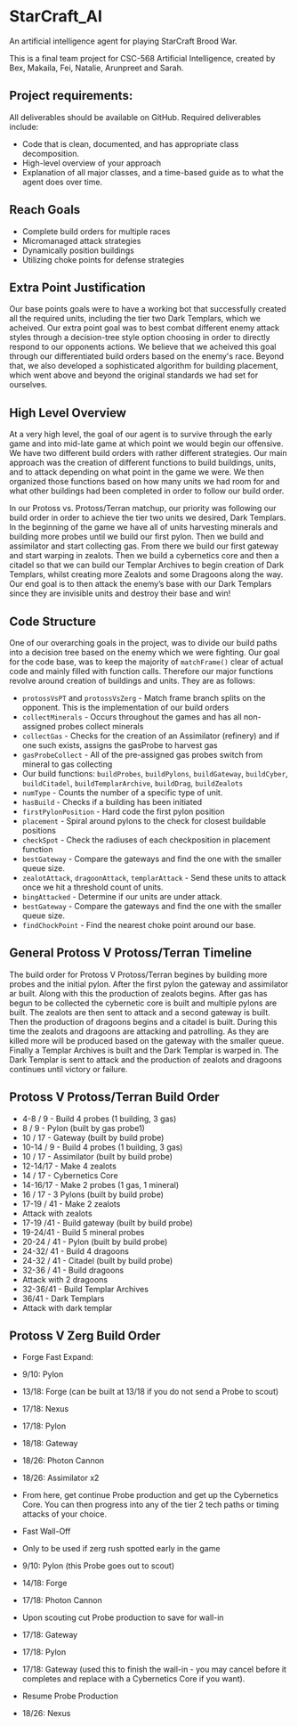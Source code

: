 # StarCraft_AI
An artificial intelligence agent for playing StarCraft Brood War.

This is a final team project for CSC-568 Artificial Intelligence, created by Bex, Makaila, Fei, Natalie, Arunpreet and Sarah.

## Project requirements:
All deliverables should be available on GitHub. Required deliverables include:
 - Code that is clean, documented, and has appropriate class decomposition.
 - High-level overview of your approach
 - Explanation of all major classes, and a time-based guide as to what the agent does over time.    

## Reach Goals  
- Complete build orders for multiple races   
- Micromanaged attack strategies  
- Dynamically position buildings  
- Utilizing choke points for defense strategies  
 
## Extra Point Justification
Our base points goals were to have a working bot that successfully created all the required units, including the tier two Dark Templars, which we acheived. Our extra point goal was to best combat different enemy attack styles through a decision-tree style option choosing in order to directly respond to our opponents actions. We believe that we acheived this goal through our differentiated build orders based on the enemy's race. Beyond that, we also developed a sophisticated algorithm for building placement, which went above and beyond the original standards we had set for ourselves.

## High Level Overview
At a very high level, the goal of our agent is to survive through the early game and into mid-late game at which point we would begin our offensive. We have two different build orders with rather different strategies. Our main approach was the creation of different functions to build buildings, units, and to attack depending on what point in the game we were. We then organized those functions based on how many units we had room for and what other buildings had been completed in order to follow our build order. 

In our Protoss vs. Protoss/Terran matchup, our priority was following our build order in order to achieve the tier two units we desired, Dark Templars. In the beginning of the game we have all of units harvesting minerals and building more probes until we build our first pylon. Then we build and assimilator and start collecting gas. From there we build our first gateway and start warping in zealots. Then we build a cybernetics core  and then a citadel so that we can build our Templar Archives to begin creation of Dark Templars, whilst creating more Zealots and some Dragoons along the way. Our end goal is to then attack the enemy’s base with our Dark Templars since they are invisible units and destroy their base and win!

## Code Structure
One of our overarching goals in the project, was to divide our build paths into a decision tree based on the enemy which we were fighting. Our goal for the code base, was to keep the majority of `matchFrame()` clear of actual code and mainly filled with function calls.
Therefore our major functions revolve around creation of buildings and units. They are as follows:
 - `protossVsPT` and `protossVsZerg` - Match frame branch splits on the opponent. This is the implementation of our build orders 
 - `collectMinerals` - Occurs throughout the games and has all non-assigned probes collect minerals
 - `collectGas` - Checks for the creation of an Assimilator (refinery) and if one such exists, assigns the gasProbe to harvest gas
 - `gasProbeCollect` - All of the pre-assigned gas probes switch from mineral to gas collecting
 - Our build functions: `buildProbes`, `buildPylons`, `buildGateway`, `buildCyber`, `buildCitadel`, `buildTemplarArchive`, `buildDrag`, `buildZealots`
 - `numType` - Counts the number of a specific type of unit.
 - `hasBuild` - Checks if a building has been initiated
 - `firstPylonPosition` - Hard code the first pylon position
 - `placement` - Spiral around pylons to the check for closest buildable positions
 - `checkSpot` - Check the radiuses of each checkposition in placement function
 - `bestGateway` - Compare the gateways and find the one with the smaller queue size.
 - `zealotAttack`, `dragoonAttack`, `templarAttack` - Send these units to attack once we hit a threshold count of units.
 - `bingAttacked` - Determine if our units are under attack.
 - `bestGateway` - Compare the gateways and find the one with the smaller queue size.
 - `findChockPoint` - Find the nearest choke point around our base.
 
## General Protoss V Protoss/Terran Timeline
The build order for Protoss V Protoss/Terran begines by building more probes and the initial pylon. After the first pylon the gateway and assimilator ar built. Along with this the production of zealots begins. After gas has begun to be collected the cybernetic core is built and multiple pylons are built. The zealots are then sent to attack and a second gateway is built. Then the production of dragoons begins and a citadel is built. During this time the zealots and dragoons are attacking and patrolling. As they are killed more will be produced based on the gateway with the smaller queue. Finally a Templar Archives is built and the Dark Templar is warped in. The Dark Templar is sent to attack and the production of zealots and dragoons continues until victory or failure.

## Protoss V Protoss/Terran Build Order
 - 4-8 / 9 - Build 4 probes (1 building, 3 gas)
 - 8 / 9 - Pylon (built by gas probe1)
 - 10 / 17 - Gateway (built by build probe)
 - 10-14 / 9 - Build 4 probes (1 building, 3 gas)
 - 10 / 17 - Assimilator (built by build probe)
 - 12-14/17 - Make 4 zealots
 - 14 / 17 - Cybernetics Core
 - 14-16/17 - Make 2 probes (1 gas, 1 mineral)
 - 16 / 17  - 3 Pylons (built by build probe)
 - 17-19 / 41 -  Make 2 zealots
 - Attack with zealots
 - 17-19 /41 -  Build gateway (built by build probe)
 - 19-24/41 - Build 5 mineral probes
 - 20-24 / 41 - Pylon (built by build probe)
 - 24-32/ 41 - Build 4 dragoons
 - 24-32 / 41 - Citadel (built by build probe)
 - 32-36 / 41 - Build dragoons
 - Attack with 2 dragoons
 - 32-36/41 - Build Templar Archives
 - 36/41 - Dark Templars
 - Attack with dark templar

## Protoss V Zerg Build Order
 - Forge Fast Expand:
 - 9/10: Pylon
 - 13/18: Forge (can be built at 13/18 if you do not send a Probe to scout)
 - 17/18: Nexus
 - 17/18: Pylon
 - 18/18: Gateway
 - 18/26: Photon Cannon
 - 18/26: Assimilator x2
 - From here, get continue Probe production and get up the Cybernetics Core. You can then progress into any of the tier 2 tech paths or timing attacks of your choice.

 - Fast Wall-Off
 - Only to be used if zerg rush spotted early in the game
 - 9/10: Pylon (this Probe goes out to scout)
 - 14/18: Forge
 - 17/18: Photon Cannon
 - Upon scouting cut Probe production to save for wall-in
 - 17/18: Gateway
 - 17/18: Pylon
 - 17/18: Gateway (used this to finish the wall-in - you may cancel before it completes and replace with a Cybernetics Core if you want).
 - Resume Probe Production
 - 18/26: Nexus
